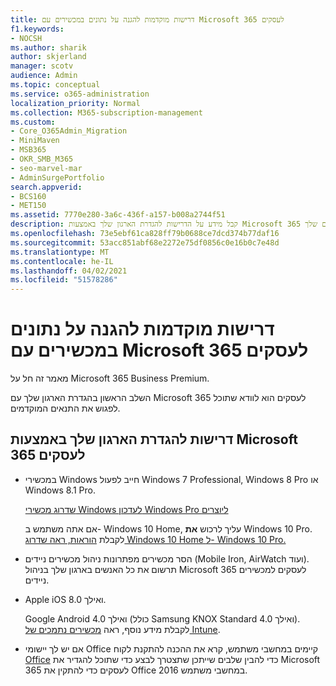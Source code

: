 ```yaml
---
title: דרישות מוקדמות להגנה על נתונים במכשירים עם Microsoft 365 לעסקים
f1.keywords:
- NOCSH
ms.author: sharik
author: skjerland
manager: scotv
audience: Admin
ms.topic: conceptual
ms.service: o365-administration
localization_priority: Normal
ms.collection: M365-subscription-management
ms.custom:
- Core_O365Admin_Migration
- MiniMaven
- MSB365
- OKR_SMB_M365
- seo-marvel-mar
- AdminSurgePortfolio
search.appverid:
- BCS160
- MET150
ms.assetid: 7770e280-3a6c-436f-a157-b008a2744f51
description: קבל מידע על הדרישות להגדרת הארגון שלך באמצעות Microsoft 365 לעסקים והגנה על נתוני עבודה במכשירים של המשתמשים שלך.
ms.openlocfilehash: 73e5ebf61ca828ff79b0688ce7dcd374b77daf16
ms.sourcegitcommit: 53acc851abf68e2272e75df0856c0e16b0c7e48d
ms.translationtype: MT
ms.contentlocale: he-IL
ms.lasthandoff: 04/02/2021
ms.locfileid: "51578286"
---
```

# <a name="prerequisites-for-protecting-data-on-devices-with-microsoft-365-for-business"></a>דרישות מוקדמות להגנה על נתונים במכשירים עם Microsoft 365 לעסקים

מאמר זה חל על Microsoft 365 Business Premium.

השלב הראשון בהגדרת הארגון שלך עם Microsoft 365 לעסקים הוא לוודא שתוכל לפגוש את התנאים המוקדמים.
  
## <a name="requirements-for-setting-up-your-organization-with-microsoft-365-for-business"></a>דרישות להגדרת הארגון שלך באמצעות Microsoft 365 לעסקים

- במכשירי Windows חייב לפעול Windows 7 Professional,‏ Windows 8 Pro או Windows 8.1 Pro.
    
    [שדרוג מכשירי Windows לעדכון Windows Pro ליוצרים](upgrade-to-windows-pro-creators-update.md)
    
    אם אתה משתמש ב- Windows 10 Home, עליך לרכוש **את** Windows 10 Pro. לקבלת [הוראות, ראה שדרוג Windows 10 Home ל- Windows 10 Pro.](https://support.microsoft.com/office/0aee10c1-4d34-43ee-a325-579c6c2df90e) 
    
- הסר מכשירים מפתרונות ניהול מכשירים ניידים (Mobile Iron, AirWatch ועוד). תרשום את כל האנשים בארגון שלך בניהול Microsoft 365 לעסקים למכשירים ניידים.
    
- Apple iOS 8.0 ואילך.
    
    Google Android 4.0 ואילך (כולל Samsung KNOX Standard 4.0 ואילך). לקבלת מידע נוסף, ראה [מכשירים נתמכים של Intune](/mem/intune/fundamentals/supported-devices-browsers).
    
- אם יש לך יישומי Office קיימים במחשבי משתמש, קרא את ההכנה להתקנת לקוח [Office](prepare-for-office-client-deployment.md) כדי להבין שלבים שייתכן שתצטרך לבצע כדי שתוכל להגדיר את Microsoft 365 לעסקים כדי להתקין את Office 2016 במחשבי משתמש.
